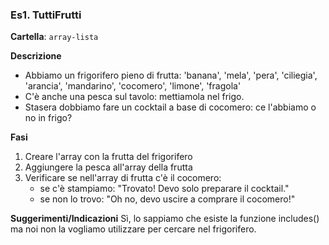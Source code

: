 ### Es1. TuttiFrutti
**Cartella**: `array-lista` <br>

**Descrizione**
- Abbiamo un frigorifero pieno di frutta:
'banana', 'mela', 'pera', 'ciliegia', 'arancia', 'mandarino', 'cocomero', 'limone', 'fragola'
- C'è anche una pesca sul tavolo: mettiamola nel frigo.
- Stasera dobbiamo fare un cocktail a base di cocomero: ce l'abbiamo o no in frigo?

**Fasi**
1. Creare l'array con la frutta del frigorifero
2. Aggiungere la pesca all'array della frutta
3. Verificare se nell'array di frutta c'è il cocomero:
   - se c'è stampiamo: "Trovato! Devo solo preparare il cocktail."
   - se non lo trovo: "Oh no, devo uscire a comprare il cocomero!"

**Suggerimenti/Indicazioni**
Sì, lo sappiamo che esiste la funzione includes() ma noi non la vogliamo utilizzare per cercare nel frigorifero.